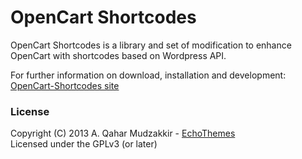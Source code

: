 # OpenCart Shortcodes #

OpenCart Shortcodes is a library and set of modification to enhance OpenCart with shortcodes based on Wordpress API.

For further information on download, installation and development:
[OpenCart-Shortcodes site](http://qahar.github.io/opencart-shortcodes/)


### License ###

Copyright (C) 2013  A. Qahar Mudzakkir - [EchoThemes](http://www.echothemes.com/extensions/blog-manager.html)<br/>
Licensed under the GPLv3 (or later)
